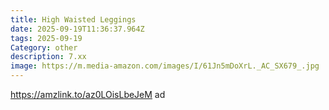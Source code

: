 ```yaml
---
title: High Waisted Leggings
date: 2025-09-19T11:36:37.964Z
tags: 2025-09-19
Category: other
description: 7.xx
image: https://m.media-amazon.com/images/I/61Jn5mDoXrL._AC_SX679_.jpg
---
```

https://amzlink.to/az0LOisLbeJeM  ad